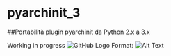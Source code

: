 # pyarchinit_3

##Portabilità plugin pyarchinit da Python 2.x a 3.x

Working in progress
![GitHub Logo](/images/logo.png)
Format: ![Alt Text](url)
